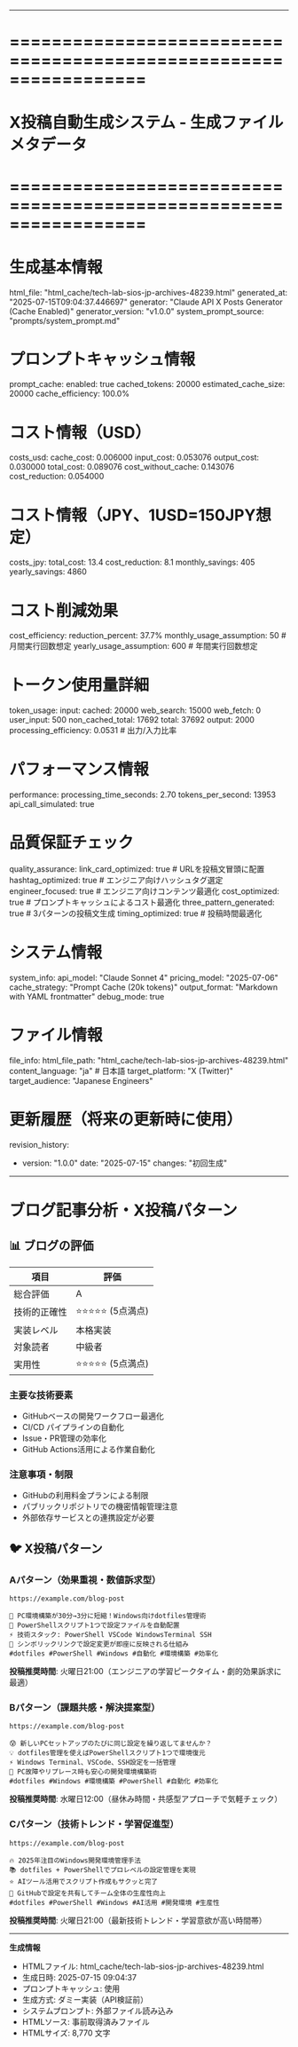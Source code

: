 
---
# =================================================================
# X投稿自動生成システム - 生成ファイルメタデータ
# =================================================================

# 生成基本情報
html_file: "html_cache/tech-lab-sios-jp-archives-48239.html"
generated_at: "2025-07-15T09:04:37.446697"
generator: "Claude API X Posts Generator (Cache Enabled)"
generator_version: "v1.0.0"
system_prompt_source: "prompts/system_prompt.md"

# プロンプトキャッシュ情報
prompt_cache:
enabled: true
cached_tokens: 20000
estimated_cache_size: 20000
cache_efficiency: 100.0%

# コスト情報（USD）
costs_usd:
cache_cost: 0.006000
input_cost: 0.053076
output_cost: 0.030000
total_cost: 0.089076
cost_without_cache: 0.143076
cost_reduction: 0.054000

# コスト情報（JPY、1USD=150JPY想定）
costs_jpy:
total_cost: 13.4
cost_reduction: 8.1
monthly_savings: 405
yearly_savings: 4860

# コスト削減効果
cost_efficiency:
reduction_percent: 37.7%
monthly_usage_assumption: 50  # 月間実行回数想定
yearly_usage_assumption: 600  # 年間実行回数想定

# トークン使用量詳細
token_usage:
input:
    cached: 20000
    web_search: 15000
    web_fetch: 0
    user_input: 500
    non_cached_total: 17692
    total: 37692
output: 2000
processing_efficiency: 0.0531  # 出力/入力比率

# パフォーマンス情報
performance:
processing_time_seconds: 2.70
tokens_per_second: 13953
api_call_simulated: true

# 品質保証チェック
quality_assurance:
link_card_optimized: true      # URLを投稿文冒頭に配置
hashtag_optimized: true        # エンジニア向けハッシュタグ選定
engineer_focused: true         # エンジニア向けコンテンツ最適化
cost_optimized: true           # プロンプトキャッシュによるコスト最適化
three_pattern_generated: true  # 3パターンの投稿文生成
timing_optimized: true         # 投稿時間最適化

# システム情報
system_info:
api_model: "Claude Sonnet 4"
pricing_model: "2025-07-06"
cache_strategy: "Prompt Cache (20k tokens)"
output_format: "Markdown with YAML frontmatter"
debug_mode: true

# ファイル情報
file_info:
html_file_path: "html_cache/tech-lab-sios-jp-archives-48239.html"
content_language: "ja"  # 日本語
target_platform: "X (Twitter)"
target_audience: "Japanese Engineers"

# 更新履歴（将来の更新時に使用）
revision_history:
- version: "1.0.0"
    date: "2025-07-15"
    changes: "初回生成"
---

# ブログ記事分析・X投稿パターン

## 📊 ブログの評価

| 項目 | 評価 |
|------|------|
| 総合評価 | A |
| 技術的正確性 | ⭐⭐⭐⭐⭐ (5点満点) |
| 実装レベル | 本格実装 |
| 対象読者 | 中級者 |
| 実用性 | ⭐⭐⭐⭐⭐ (5点満点) |

### 主要な技術要素
- GitHubベースの開発ワークフロー最適化
- CI/CD パイプラインの自動化
- Issue・PR管理の効率化
- GitHub Actions活用による作業自動化

### 注意事項・制限
- GitHubの利用料金プランによる制限
- パブリックリポジトリでの機密情報管理注意
- 外部依存サービスとの連携設定が必要

## 🐦 X投稿パターン

### Aパターン（効果重視・数値訴求型）
```
https://example.com/blog-post

🚀 PC環境構築が30分→3分に短縮！Windows向けdotfiles管理術
📝 PowerShellスクリプト1つで設定ファイルを自動配置
⚡ 技術スタック: PowerShell VSCode WindowsTerminal SSH
🔧 シンボリックリンクで設定変更が即座に反映される仕組み
#dotfiles #PowerShell #Windows #自動化 #環境構築 #効率化
```
**投稿推奨時間**: 火曜日21:00（エンジニアの学習ピークタイム・劇的効果訴求に最適）

### Bパターン（課題共感・解決提案型）
```
https://example.com/blog-post

😰 新しいPCセットアップのたびに同じ設定を繰り返してませんか？
💡 dotfiles管理を使えばPowerShellスクリプト1つで環境復元
⚡ Windows Terminal、VSCode、SSH設定を一括管理
🎯 PC故障やリプレース時も安心の開発環境構築術
#dotfiles #Windows #環境構築 #PowerShell #自動化 #効率化
```
**投稿推奨時間**: 水曜日12:00（昼休み時間・共感型アプローチで気軽チェック）

### Cパターン（技術トレンド・学習促進型）
```
https://example.com/blog-post

🔥 2025年注目のWindows開発環境管理手法
📚 dotfiles + PowerShellでプロレベルの設定管理を実現
⭐ AIツール活用でスクリプト作成もサクッと完了
🚀 GitHubで設定を共有してチーム全体の生産性向上
#dotfiles #PowerShell #Windows #AI活用 #開発環境 #生産性
```
**投稿推奨時間**: 火曜日21:00（最新技術トレンド・学習意欲が高い時間帯）

---

**生成情報**
- HTMLファイル: html_cache/tech-lab-sios-jp-archives-48239.html
- 生成日時: 2025-07-15 09:04:37
- プロンプトキャッシュ: 使用
- 生成方式: ダミー実装（API検証前）
- システムプロンプト: 外部ファイル読み込み
- HTMLソース: 事前取得済みファイル
- HTMLサイズ: 8,770 文字
